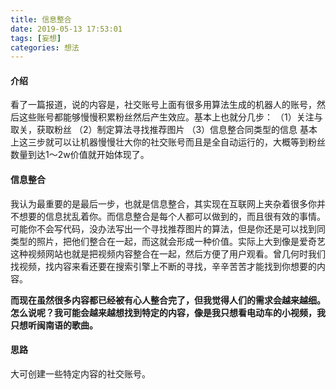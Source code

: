 ```yaml
---
title: 信息整合
date: 2019-05-13 17:53:01
tags: [妄想]
categories: 想法
---
```

#### 介绍
看了一篇报道，说的内容是，社交账号上面有很多用算法生成的机器人的账号，然后这些账号都能够慢慢积累粉丝然后产生效应。基本上也就分几步：
（1）关注与取关，获取粉丝
（2）制定算法寻找推荐图片
（3）信息整合同类型的信息
基本上这三步就可以让机器慢慢壮大你的社交账号而且是全自动运行的，大概等到粉丝数量到达1～2w价值就开始体现了。

#### 信息整合
我认为最重要的是最后一步，也就是信息整合，其实现在互联网上夹杂着很多你并不想要的信息扰乱着你。而信息整合是每个人都可以做到的，而且很有效的事情。可能你不会写代码，没办法写出一个寻找推荐图片的算法，但是你还是可以找到同类型的照片，把他们整合在一起，而这就会形成一种价值。实际上大到像是爱奇艺这种视频网站也就是把视频内容整合在一起，然后方便了用户观看。曾几何时我们找视频，找内容来看还要在搜索引擎上不断的寻找，辛辛苦苦才能找到你想要的内容。

**而现在虽然很多内容都已经被有心人整合完了，但我觉得人们的需求会越来越细。怎么说呢？我可能会越来越想找到特定的内容，像是我只想看电动车的小视频，我只想听闽南语的歌曲。**

#### 思路
大可创建一些特定内容的社交账号。
